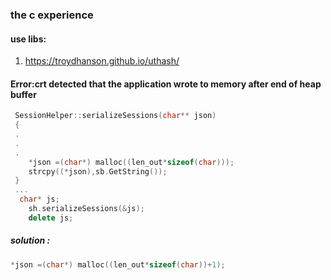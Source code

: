 ### the c experience

#### use libs:
1. https://troydhanson.github.io/uthash/

#### Error:crt detected that the application wrote to memory after end of heap buffer
```c++
 SessionHelper::serializeSessions(char** json)
 {
 .
 .
 .
 	*json =(char*) malloc((len_out*sizeof(char)));
	strcpy((*json),sb.GetString());
 }
 ...
  char* js;
	sh.serializeSessions(&js);
	delete js;
```
##### solution : 
```c++
*json =(char*) malloc((len_out*sizeof(char))+1);
```
